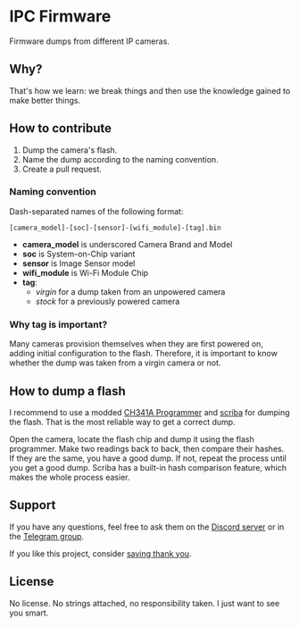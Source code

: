 # IPC Firmware

Firmware dumps from different IP cameras.

## Why?

That's how we learn: we break things and then use the knowledge gained to make better things.

## How to contribute

1. Dump the camera's flash.
2. Name the dump according to the naming convention.
3. Create a pull request.

### Naming convention

Dash-separated names of the following format:

```
[camera_model]-[soc]-[sensor]-[wifi_module]-[tag].bin
```

- **camera_model** is underscored Camera Brand and Model
- **soc** is System-on-Chip variant
- **sensor** is Image Sensor model
- **wifi_module** is Wi-Fi Module Chip
- **tag**:
  - _virgin_ for a dump taken from an unpowered camera
  - _stock_ for a previously powered camera

### Why tag is important?

Many cameras provision themselves when they are first powered on, adding initial configuration to the flash. Therefore, it is important to know whether the dump was taken from a virgin camera or not.

## How to dump a flash

I recommend to use a modded [CH341A Programmer](https://github.com/themactep/thingino-firmware/wiki/CH341A-Programmer) and [scriba](https://github.com/themactep/scriba) for dumping the flash. That is the most reliable way to get a correct dump.

Open the camera, locate the flash chip and dump it using the flash programmer. Make two readings back to back, then compare their hashes. If they are the same, you have a good dump. If not, repeat the process until you get a good dump. Scriba has a built-in hash comparison feature, which makes the whole process easier.

## Support

If you have any questions, feel free to ask them on the [Discord server](https://discord.gg/bw8AVjS4ZZ) or in the [Telegram group](https://t.me/thingino).

If you like this project, consider [saying thank you](https://github.com/sponsors/themactep).

## License

No license.
No strings attached, no responsibility taken.
I just want to see you smart.


